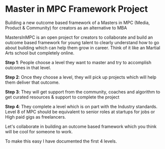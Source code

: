 # Master in MPC Framework Project 
Building a new outcome based framework of a Masters in MPC (Media, Product &amp; Community) for creators as an alternative to MBA 

MastersInMPC is an open project for creators to collaborate and build an outcome based framework for young talent to clearly understand how to go about building which can help them grow in career. 
Think of it like an Martial Arts school but completely online. 

**Step 1**: People choose a level they want to master and try to accomplish outcomes in that level. 

**Step 2**: Once they choose a level, they will pick up projects which will help them deliver that outcome. 

**Step 3**: They will get support from the community, coaches and algorithm to get curated resources & support to complete the project 

**Step 4**: They complete a level which is on part with the Industry standards. Level 8 of MPC should be equivalent to senior roles at startups for jobs or High paid gigs as freelancers. 

Let's collaborate in building an outcome based framework which you think will be cool for someone to work.

To make this easy I have documented the first 4 levels. 
